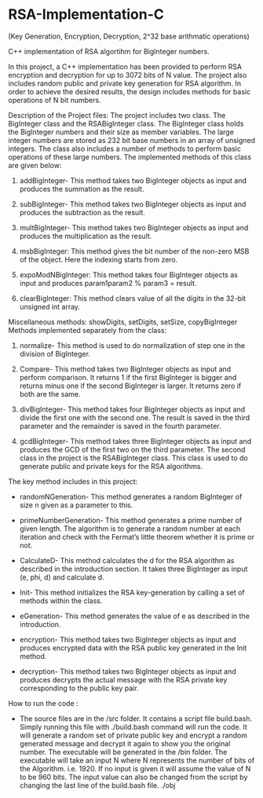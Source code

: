 # RSA-Implementation-C
(Key Generation, Encryption, Decryption, 2^32 base arithmatic operations)

C++ implementation of RSA algortihm for BigInteger numbers. 

In this project, a C++ implementation has been provided to perform RSA encryption and
decryption for up to 3072 bits of N value. The project also includes random public and private key
generation for RSA algorithm. In order to achieve the desired results, the design includes methods
for basic operations of N bit numbers.

Description of the Project files:
The project includes two class. The BigInteger class and the RSABigInteger class.
The BigInteger class holds the BigInteger numbers and their size as member variables. The large
integer numbers are stored as 232 bit base numbers in an array of unsigned integers.
The class also includes a number of methods to perform basic operations of these large numbers.
The implemented methods of this class are given below:

1. addBigInteger- This method takes two BigInteger objects as input and produces the summation
as the result. 

2. subBigInteger- This method takes two BigInteger objects as input and produces the subtraction
as the result. 

3. multBigInteger- This method takes two BigInteger objects as input and produces the
multiplication as the result. 

4. msbBigInteger: This method gives the bit number of the non-zero MSB of the object. Here the
indexing starts from zero.

5. expoModNBigInteger: This method takes four BigInteger objects as input and produces
param1param2 % param3 = result.


6. clearBigInteger: This method clears value of all the digits in the 32-bit unsigned int array.

Miscellaneous methods: showDigits, setDigits, setSize, copyBigInteger
Methods implemented separately from the class:

1. normalize- This method is used to do normalization of step one in the division of BigInteger.

2. Compare- This method takes two BigInteger objects as input and perform comparison. It
returns 1 if the first BigInteger is bigger and returns minus one if the second BigInteger is larger.
It returns zero if both are the same.

3. divBigInteger- This method takes four BigInteger objects as input and divide the first one with
the second one. The result is saved in the third parameter and the remainder is saved in the fourth
parameter.

4. gcdBigInteger- This method takes three BigInteger objects as input and produces the GCD of
the first two on the third parameter.
The second class in the project is the RSABigInteger class. This class is used to do generate public
and private keys for the RSA algorithms.

The key method includes in this project:

- randomNGeneration- This method generates a random BigInteger of size n given as a
parameter to this.

- primeNumberGeneration- This method generates a prime number of given length. The
algorithm is to generate a random number at each iteration and check with the Fermat’s
little theorem whether it is prime or not.

- CalculateD- This method calculates the d for the RSA algorithm as described in the
introduction section. It takes three BigInteger as input (e, phi, d) and calculate d.

- Init- This method initializes the RSA key-generation by calling a set of methods within the
class.

- eGeneration- This method generates the value of e as described in the introduction.

- encryption- This method takes two BigInteger objects as input and produces encrypted
data with the RSA public key generated in the Init method.

- decryption- This method takes two BigInteger objects as input and produces decrypts the
actual message with the RSA private key corresponding to the public key pair.


How to run the code :

- The source files are in the /src folder. It contains a script file build.bash. Simply running this file
with ./build.bash command will run the code. It will generate a random set of private public key
and encrypt a random generated message and decrypt it again to show you the original number.
The executable will be generated in the /bin folder. The executable will take an input N where N
represents the number of bits of the Algorithm. i.e. 1920. If no input is given it will assume the
value of N to be 960 bits. The input value can also be changed from the script by changing the last
line of the build.bash file.
./obj <desired value of N>
